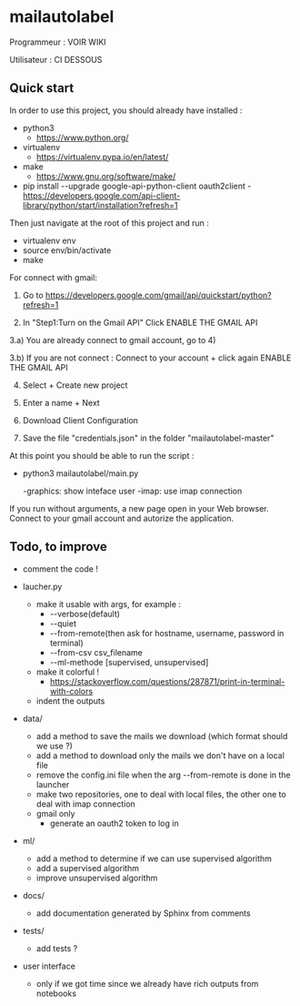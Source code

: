 # mailautolabel
Programmeur : VOIR WIKI

Utilisateur : CI DESSOUS
## Quick start

In order to use this project, you should already have installed :
  - python3
    - https://www.python.org/
  - virtualenv
    - https://virtualenv.pypa.io/en/latest/
  - make
    - https://www.gnu.org/software/make/
  - pip install --upgrade google-api-python-client oauth2client
    -https://developers.google.com/api-client-library/python/start/installation?refresh=1

Then just navigate at the root of this project and run :
  - virtualenv env
  - source env/bin/activate
  - make
  
For connect with gmail:
   1) Go to https://developers.google.com/gmail/api/quickstart/python?refresh=1

   2) In "Step1:Turn on the Gmail API" 
   Click ENABLE THE GMAIL API

   3.a) You are already connect to gmail account, go to 4)

   3.b) If you are not connect : Connect to your account + click again  ENABLE THE GMAIL API

   4) Select + Create new project

   5) Enter a name + Next

   6) Download Client Configuration

   7) Save the file "credentials.json" in the folder "mailautolabel-master"


At this point you should be able to run the script :
  - python3 mailautolabel/main.py   
      
      -graphics: show inteface user
      -imap: use imap connection
   
   If you run without arguments, a new page open in your Web browser. Connect to your gmail account and autorize the application.

## Todo, to improve

- comment the code !

- laucher.py
  - make it usable with args, for example :
    - --verbose(default)
    - --quiet
    - --from-remote(then ask for hostname, username, password in terminal)
    - --from-csv csv_filename
    - --ml-methode [supervised, unsupervised]
  - make it colorful !
    - https://stackoverflow.com/questions/287871/print-in-terminal-with-colors
  - indent the outputs

- data/
  - add a method to save the mails we download (which format should we use ?)
  - add a method to download only the mails we don't have on a local file
  - remove the config.ini file when the arg --from-remote is done in the launcher
  - make two repositories, one to deal with local files, the other one to deal with imap connection
  - gmail only
    - generate an oauth2 token to log in

- ml/
  - add a method to determine if we can use supervised algorithm
  - add a supervised algorithm
  - improve unsupervised algorithm

- docs/
  - add documentation generated by Sphinx from comments

- tests/
  - add tests ?

- user interface
  - only if we got time since we already have rich outputs from notebooks
